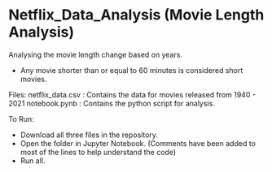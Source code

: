 # Netflix_Data_Analysis (Movie Length Analysis)
Analysing the movie length change based on years.

- Any movie shorter than or equal to 60 minutes is considered short movies.

Files: 
netflix_data.csv : Contains the data for movies released from 1940 - 2021 
notebook.pynb : Contains the python script for analysis. 


To Run: 
- Download all three files in the repository.
- Open the folder in Jupyter Notebook.  (Comments have been added to most of the lines to help understand the code)
- Run all.


  
